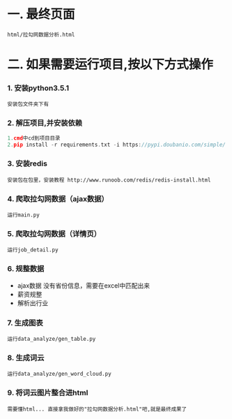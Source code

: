 # 一. 最终页面
```
html/拉勾网数据分析.html
```

# 二. 如果需要运行项目,按以下方式操作
### 1. 安装python3.5.1
```
安装包文件夹下有
```

### 2. 解压项目,并安装依赖

```c
1.cmd中cd到项目目录
2.pip install -r requirements.txt -i https://pypi.doubanio.com/simple/
```

### 3. 安装redis
```
安装包在包里，安装教程 http://www.runoob.com/redis/redis-install.html
```

### 4. 爬取拉勾网数据（ajax数据）
```
运行main.py
```

### 5. 爬取拉勾网数据（详情页）
```
运行job_detail.py
```
### 6. 规整数据
- ajax数据 没有省份信息，需要在excel中匹配出来
- 薪资规整
- 解析出行业

### 7. 生成图表
```
运行data_analyze/gen_table.py
```
### 8. 生成词云
```
运行data_analyze/gen_word_cloud.py
```

### 9. 将词云图片整合进html
```
需要懂html... 直接拿我做好的"拉勾网数据分析.html"吧,就是最终成果了
```


